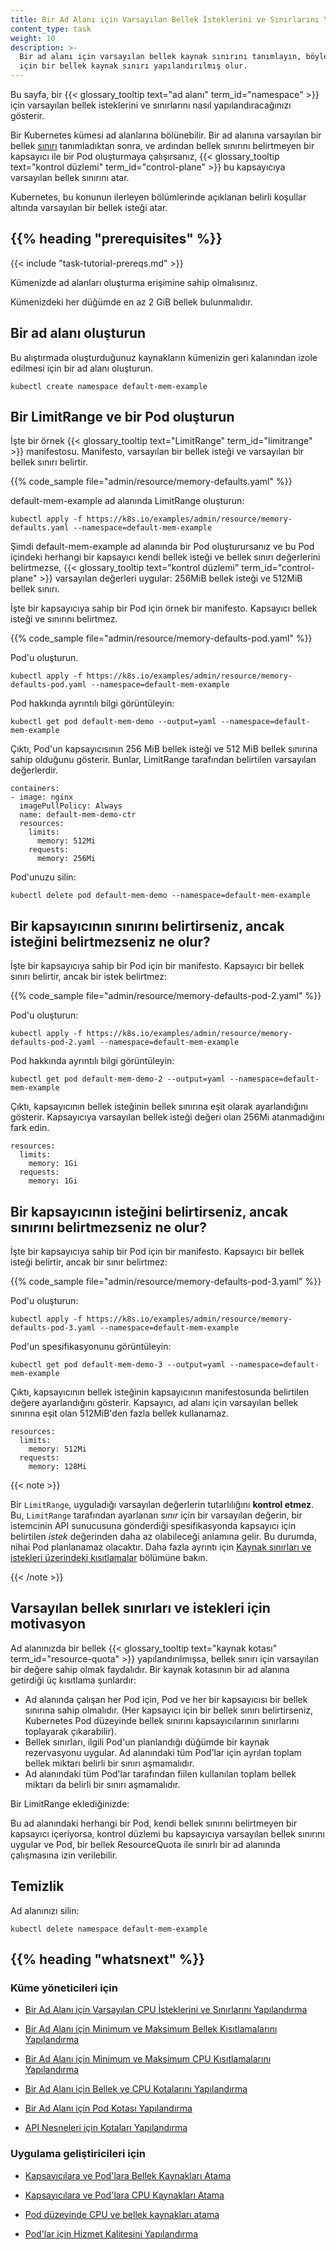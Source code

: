 ```yaml
---
title: Bir Ad Alanı için Varsayılan Bellek İsteklerini ve Sınırlarını Yapılandırma
content_type: task
weight: 10
description: >-
  Bir ad alanı için varsayılan bellek kaynak sınırını tanımlayın, böylece o ad alanındaki her yeni Pod
  için bir bellek kaynak sınırı yapılandırılmış olur.
---
```


<!-- overview -->

Bu sayfa, bir {{< glossary_tooltip text="ad alanı" term_id="namespace" >}} için varsayılan bellek isteklerini ve sınırlarını nasıl yapılandıracağınızı gösterir.

Bir Kubernetes kümesi ad alanlarına bölünebilir. Bir ad alanına varsayılan bir bellek
[sınırı](/docs/concepts/configuration/manage-resources-containers/#requests-and-limits) tanımladıktan sonra,
ve ardından bellek sınırını belirtmeyen bir kapsayıcı ile bir Pod oluşturmaya çalışırsanız,
{{< glossary_tooltip text="kontrol düzlemi" term_id="control-plane" >}} bu kapsayıcıya varsayılan bellek sınırını atar.

Kubernetes, bu konunun ilerleyen bölümlerinde açıklanan belirli koşullar altında varsayılan bir bellek isteği atar.

## {{% heading "prerequisites" %}}

{{< include "task-tutorial-prereqs.md" >}}

Kümenizde ad alanları oluşturma erişimine sahip olmalısınız.

Kümenizdeki her düğümde en az 2 GiB bellek bulunmalıdır.

<!-- steps -->

## Bir ad alanı oluşturun

Bu alıştırmada oluşturduğunuz kaynakların kümenizin geri kalanından izole edilmesi için bir ad alanı oluşturun.

```shell
kubectl create namespace default-mem-example
```

## Bir LimitRange ve bir Pod oluşturun

İşte bir örnek {{< glossary_tooltip text="LimitRange" term_id="limitrange" >}} manifestosu.
Manifesto, varsayılan bir bellek isteği ve varsayılan bir bellek sınırı belirtir.

{{% code_sample file="admin/resource/memory-defaults.yaml" %}}

default-mem-example ad alanında LimitRange oluşturun:

```shell
kubectl apply -f https://k8s.io/examples/admin/resource/memory-defaults.yaml --namespace=default-mem-example
```

Şimdi default-mem-example ad alanında bir Pod oluşturursanız ve bu Pod içindeki herhangi bir kapsayıcı
kendi bellek isteği ve bellek sınırı değerlerini belirtmezse,
{{< glossary_tooltip text="kontrol düzlemi" term_id="control-plane" >}}
varsayılan değerleri uygular: 256MiB bellek isteği ve 512MiB bellek sınırı.

İşte bir kapsayıcıya sahip bir Pod için örnek bir manifesto. Kapsayıcı
bellek isteği ve sınırını belirtmez.

{{% code_sample file="admin/resource/memory-defaults-pod.yaml" %}}

Pod'u oluşturun.

```shell
kubectl apply -f https://k8s.io/examples/admin/resource/memory-defaults-pod.yaml --namespace=default-mem-example
```

Pod hakkında ayrıntılı bilgi görüntüleyin:

```shell
kubectl get pod default-mem-demo --output=yaml --namespace=default-mem-example
```

Çıktı, Pod'un kapsayıcısının 256 MiB bellek isteği ve
512 MiB bellek sınırına sahip olduğunu gösterir. Bunlar, LimitRange tarafından belirtilen varsayılan değerlerdir.

```shell
containers:
- image: nginx
  imagePullPolicy: Always
  name: default-mem-demo-ctr
  resources:
    limits:
      memory: 512Mi
    requests:
      memory: 256Mi
```

Pod'unuzu silin:

```shell
kubectl delete pod default-mem-demo --namespace=default-mem-example
```

## Bir kapsayıcının sınırını belirtirseniz, ancak isteğini belirtmezseniz ne olur?

İşte bir kapsayıcıya sahip bir Pod için bir manifesto.
Kapsayıcı bir bellek sınırı belirtir, ancak bir istek belirtmez:

{{% code_sample file="admin/resource/memory-defaults-pod-2.yaml" %}}

Pod'u oluşturun:

```shell
kubectl apply -f https://k8s.io/examples/admin/resource/memory-defaults-pod-2.yaml --namespace=default-mem-example
```

Pod hakkında ayrıntılı bilgi görüntüleyin:

```shell
kubectl get pod default-mem-demo-2 --output=yaml --namespace=default-mem-example
```

Çıktı, kapsayıcının bellek isteğinin bellek sınırına eşit olarak ayarlandığını gösterir.
Kapsayıcıya varsayılan bellek isteği değeri olan 256Mi atanmadığını fark edin.

```
resources:
  limits:
    memory: 1Gi
  requests:
    memory: 1Gi
```

## Bir kapsayıcının isteğini belirtirseniz, ancak sınırını belirtmezseniz ne olur?

İşte bir kapsayıcıya sahip bir Pod için bir manifesto.
Kapsayıcı bir bellek isteği belirtir, ancak bir sınır belirtmez:

{{% code_sample file="admin/resource/memory-defaults-pod-3.yaml" %}}

Pod'u oluşturun:

```shell
kubectl apply -f https://k8s.io/examples/admin/resource/memory-defaults-pod-3.yaml --namespace=default-mem-example
```

Pod'un spesifikasyonunu görüntüleyin:

```shell
kubectl get pod default-mem-demo-3 --output=yaml --namespace=default-mem-example
```

Çıktı, kapsayıcının bellek isteğinin kapsayıcının manifestosunda belirtilen değere ayarlandığını gösterir.
Kapsayıcı, ad alanı için varsayılan bellek sınırına eşit olan 512MiB'den fazla bellek kullanamaz.

```
resources:
  limits:
    memory: 512Mi
  requests:
    memory: 128Mi
```

{{< note >}}

Bir `LimitRange`, uyguladığı varsayılan değerlerin tutarlılığını **kontrol etmez**. Bu, `LimitRange` tarafından ayarlanan _sınır_ için bir varsayılan değerin, bir istemcinin API sunucusuna gönderdiği spesifikasyonda kapsayıcı için belirtilen _istek_ değerinden daha az olabileceği anlamına gelir. Bu durumda, nihai Pod planlanamaz olacaktır.
Daha fazla ayrıntı için [Kaynak sınırları ve istekleri üzerindeki kısıtlamalar](/docs/concepts/policy/limit-range/#constraints-on-resource-limits-and-requests) bölümüne bakın.

{{< /note >}}

## Varsayılan bellek sınırları ve istekleri için motivasyon

Ad alanınızda bir bellek {{< glossary_tooltip text="kaynak kotası" term_id="resource-quota" >}} yapılandırılmışsa,
bellek sınırı için varsayılan bir değere sahip olmak faydalıdır.
Bir kaynak kotasının bir ad alanına getirdiği üç kısıtlama şunlardır:

* Ad alanında çalışan her Pod için, Pod ve her bir kapsayıcısı bir bellek sınırına sahip olmalıdır.
  (Her kapsayıcı için bir bellek sınırı belirtirseniz, Kubernetes Pod düzeyinde bellek
  sınırını kapsayıcılarının sınırlarını toplayarak çıkarabilir).
* Bellek sınırları, ilgili Pod'un planlandığı düğümde bir kaynak rezervasyonu uygular.
  Ad alanındaki tüm Pod'lar için ayrılan toplam bellek miktarı belirli bir sınırı aşmamalıdır.
* Ad alanındaki tüm Pod'lar tarafından fiilen kullanılan toplam bellek miktarı da belirli bir sınırı aşmamalıdır.

Bir LimitRange eklediğinizde:

Bu ad alanındaki herhangi bir Pod, kendi bellek sınırını belirtmeyen bir kapsayıcı içeriyorsa,
kontrol düzlemi bu kapsayıcıya varsayılan bellek sınırını uygular ve Pod,
bir bellek ResourceQuota ile sınırlı bir ad alanında çalışmasına izin verilebilir.

## Temizlik

Ad alanınızı silin:

```shell
kubectl delete namespace default-mem-example
```

## {{% heading "whatsnext" %}}

### Küme yöneticileri için

* [Bir Ad Alanı için Varsayılan CPU İsteklerini ve Sınırlarını Yapılandırma](/docs/tasks/administer-cluster/manage-resources/cpu-default-namespace/)

* [Bir Ad Alanı için Minimum ve Maksimum Bellek Kısıtlamalarını Yapılandırma](/docs/tasks/administer-cluster/manage-resources/memory-constraint-namespace/)

* [Bir Ad Alanı için Minimum ve Maksimum CPU Kısıtlamalarını Yapılandırma](/docs/tasks/administer-cluster/manage-resources/cpu-constraint-namespace/)

* [Bir Ad Alanı için Bellek ve CPU Kotalarını Yapılandırma](/docs/tasks/administer-cluster/manage-resources/quota-memory-cpu-namespace/)

* [Bir Ad Alanı için Pod Kotası Yapılandırma](/docs/tasks/administer-cluster/manage-resources/quota-pod-namespace/)

* [API Nesneleri için Kotaları Yapılandırma](/docs/tasks/administer-cluster/quota-api-object/)

### Uygulama geliştiricileri için

* [Kapsayıcılara ve Pod'lara Bellek Kaynakları Atama](/docs/tasks/configure-pod-container/assign-memory-resource/)

* [Kapsayıcılara ve Pod'lara CPU Kaynakları Atama](/docs/tasks/configure-pod-container/assign-cpu-resource/)

* [Pod düzeyinde CPU ve bellek kaynakları atama](/docs/tasks/configure-pod-container/assign-pod-level-resources/)

* [Pod'lar için Hizmet Kalitesini Yapılandırma](/docs/tasks/configure-pod-container/quality-service-pod/)
